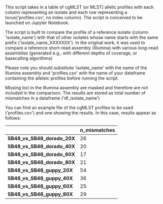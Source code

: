 This script takes in a table of cgMLST (or MLST) allelic profiles with each column representing an isolate and each row representing a locus('profiles.csv', no index column). The script is conceived to be launched on Jupyter Notebook.

The script is built to compare the profile of a reference isolate (column 'isolate_name') with that of other isolates whose name starts with the same prefix ('isolate_name_XXXXXXX').
In the original work, it was used to compare a reference short-read assembly (Illumina) with various long-read assemblies (generated e.g., with different depths of coverage, or basecalling algorithms)

Please note you should substitute 'isolate_name' with the name of the Illumina assembly and 'profiles.csv' with the name of your dataframe containing the alleleic profiles before running the script.

Missing loci in the Illumina assembly are masked and therefore are not included in the comparison. The results are stored as total number of mismatches in a dataframe ('df_isolate_name')


You can find an example file of the cgMLST profiles to be used ('profiles.csv') and one showing the results. In this case, results appear as follows:

| | n_mismatches | 
| --- | --- | 
| **SB48_vs_SB48_dorado_20X** | 26 |
| **SB48_vs_SB48_dorado_40X** |	20 |
| **SB48_vs_SB48_dorado_60X** |	17 |
| **SB48_vs_SB48_dorado_80X** |	21 |
| **SB48_vs_SB48_guppy_20X** |	54 |
| **SB48_vs_SB48_guppy_40X** |	36 |
| **SB48_vs_SB48_guppy_60X** |	25 |
| **SB48_vs_SB48_guppy_80X** |	29 |
